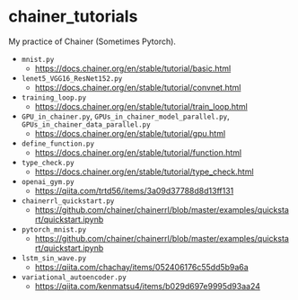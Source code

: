 # chainer_tutorials

My practice of Chainer (Sometimes Pytorch).

- `mnist.py`
  - https://docs.chainer.org/en/stable/tutorial/basic.html
- `lenet5_VGG16_ResNet152.py`
  - https://docs.chainer.org/en/stable/tutorial/convnet.html
- `training_loop.py`
  - https://docs.chainer.org/en/stable/tutorial/train_loop.html
- `GPU_in_chainer.py`, `GPUs_in_chainer_model_parallel.py`, `GPUs_in_chainer_data_parallel.py`
  - https://docs.chainer.org/en/stable/tutorial/gpu.html
- `define_function.py`
  - https://docs.chainer.org/en/stable/tutorial/function.html
- `type_check.py`
  - https://docs.chainer.org/en/stable/tutorial/type_check.html
- `openai_gym.py`
  - https://qiita.com/trtd56/items/3a09d37788d8d13ff131
- `chainerrl_quickstart.py`
  - https://github.com/chainer/chainerrl/blob/master/examples/quickstart/quickstart.ipynb
- `pytorch_mnist.py`
  - https://github.com/chainer/chainerrl/blob/master/examples/quickstart/quickstart.ipynb
- `lstm_sin_wave.py`
  - https://qiita.com/chachay/items/052406176c55dd5b9a6a
- `variational_autoencoder.py`
  - https://qiita.com/kenmatsu4/items/b029d697e9995d93aa24
